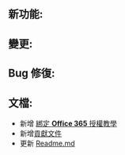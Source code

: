 ## 新功能:

## 變更:

## Bug 修復:

## 文檔:
- 新增 [綁定 **Office 365** 授權教學](../Docs/Bind.md)
- 新增[貢獻文件](../Docs/Contributing.md)
- 更新 [Readme.md](../Readme.md)
